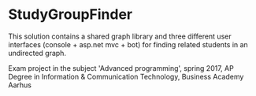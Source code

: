 # StudyGroupFinder
This solution contains a shared graph library and three different user interfaces (console + asp.net mvc + bot) for finding related students in an undirected graph.

Exam project in the subject 'Advanced programming', spring 2017, 
AP Degree in Information & Communication Technology,
Business Academy Aarhus

